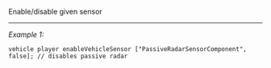 Enable/disable given sensor


---
*Example 1:*
```sqf
vehicle player enableVehicleSensor ["PassiveRadarSensorComponent", false]; // disables passive radar
```
